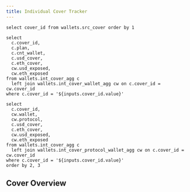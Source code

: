 ```yaml
---
title: Individual Cover Tracker
---
```


```cover_dropdown
select cover_id from wallets.src_cover order by 1
```

<Dropdown data={cover_dropdown} name=cover_id value=cover_id title="Select Cover ID" />

```cover_list
select
  c.cover_id,
  c.plan,
  c.cnt_wallet,
  c.usd_cover,
  c.eth_cover,
  cw.usd_exposed,
  cw.eth_exposed
from wallets.int_cover_agg c
  left join wallets.int_cover_wallet_agg cw on c.cover_id = cw.cover_id
where c.cover_id = '${inputs.cover_id.value}'
```

```cover_wallet_protocol_list
select
  c.cover_id,
  cw.wallet,
  cw.protocol,
  c.usd_cover,
  c.eth_cover,
  cw.usd_exposed,
  cw.eth_exposed
from wallets.int_cover_agg c
  left join wallets.int_cover_protocol_wallet_agg cw on c.cover_id = cw.cover_id
where c.cover_id = '${inputs.cover_id.value}'
order by 2, 3
```

## Cover Overview

<DataTable data={cover_list}>
  <Column id=cover_id title="cover id"/>
  <Column id=plan title="plan"/>
  <Column id=cnt_wallet title="# wallets" />
  <Column id=usd_cover title="cover ($)" />
  <Column id=eth_cover title="cover (Ξ)" />
  <Column id=usd_exposed title="funds exposed ($)" />
  <Column id=eth_exposed title="funds exposed (Ξ)" />
</DataTable>

<DataTable data={cover_wallet_protocol_list} totalRow=true search=true>
  <Column id=cover_id title="cover id" totalAgg="grand total"/>
  <Column id=wallet title="wallet"/>
  <Column id=protocol title="protocol" />
  <Column id=usd_cover title="cover ($)" totalAgg=mean />
  <Column id=eth_cover title="cover (Ξ)" totalAgg=mean />
  <Column id=usd_exposed title="funds exposed ($)" totalAgg=sum />
  <Column id=eth_exposed title="funds exposed (Ξ)" totalAgg=sum />
</DataTable>
